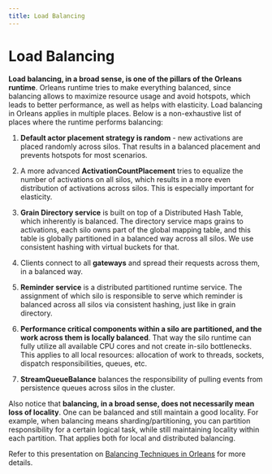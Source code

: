 ```yaml
---
title: Load Balancing
---
```


# Load Balancing

**Load balancing, in a broad sense, is one of the pillars of the Orleans runtime**. Orleans runtime tries to make everything balanced, since balancing allows to maximize resource usage and avoid hotspots, which leads to better performance, as well as helps with elasticity. Load balancing in Orleans applies in multiple places. Below is a non-exhaustive list of places where the runtime performs balancing:

1. **Default actor placement strategy is random** - new activations are placed randomly across silos. That results in a balanced placement and prevents hotspots for most scenarios.

2. A more advanced **ActivationCountPlacement** tries to equalize the number of activations on all silos, which results in a more even distribution of activations across silos. This is especially important for elasticity.

3. **Grain Directory service** is built on top of a Distributed Hash Table, which inherently is balanced. The directory service maps grains to activations, each silo owns part of the global mapping table, and this table is globally partitioned in a balanced way across all silos. We use consistent hashing with virtual buckets for that.

4. Clients connect to all **gateways** and spread their requests across them, in a balanced way.

5. **Reminder service** is a distributed partitioned runtime service. The assignment of which silo is responsible to serve which reminder is balanced across all silos via consistent hashing, just like in grain directory.

6. **Performance critical components within a silo are partitioned, and the work across them is locally balanced**. That way the silo runtime can fully utilize all available CPU cores and not create in-silo bottlenecks. This applies to all local resources: allocation of work to threads, sockets, dispatch responsibilities, queues, etc.

7. **StreamQueueBalance** balances the responsibility of pulling events from persistence queues across silos in the cluster.

Also notice that **balancing, in a broad sense, does not necessarily mean loss of locality**. One can be balanced and still maintain a good locality. For example, when balancing means sharding/partitioning, you can partition responsibility for a certain logical task, while still maintaining  locality within each partition. That applies both for local and distributed balancing.

Refer to this presentation on [Balancing Techniques in Orleans](../resources/presentations/Balancing%20Techniques%20in%20Orleans.pptx) for more details.
